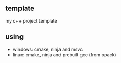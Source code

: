 ## template
my c++ project template

## using
- windows: cmake, ninja and msvc
- linux: cmake, ninja and prebuilt gcc (from xpack)
